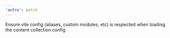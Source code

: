 ```yaml
---
'astro': patch
---
```


Ensure vite config (aliases, custom modules, etc) is respected when loading the content collection config
